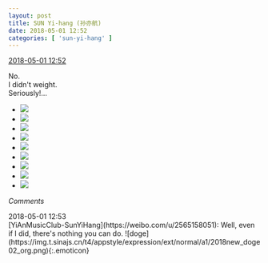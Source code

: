 ```yaml
---
layout: post
title: SUN Yi-hang (孙亦航)
date: 2018-05-01 12:52
categories: [ 'sun-yi-hang' ]
---
```


<div class="weibo-info">
  <a href="https://weibo.com/2565158051/GeCBhDa79">2018-05-01 12:52</a>
</div>

No.  
I didn't weight.  
Seriously!…

<!-- more -->

<ul class="weibo-pic-list-3">
  <li class="weibo-pic">
    <a href="http://wx1.sinaimg.cn/mw690/98e534a3ly1fqvquu29v8j21sg2dsb29.jpg"><img src="http://wx1.sinaimg.cn/thumb150/98e534a3ly1fqvquu29v8j21sg2dsb29.jpg"/></a>
  </li>
  <li class="weibo-pic">
    <a href="http://wx3.sinaimg.cn/mw690/98e534a3ly1fqvquy4t7lj21sg2dshdu.jpg"><img src="http://wx3.sinaimg.cn/thumb150/98e534a3ly1fqvquy4t7lj21sg2dshdu.jpg"/></a>
  </li>
  <li class="weibo-pic">
    <a href="http://wx2.sinaimg.cn/mw690/98e534a3ly1fqvqv1yip1j21sg2dskjm.jpg"><img src="http://wx2.sinaimg.cn/thumb150/98e534a3ly1fqvqv1yip1j21sg2dskjm.jpg"/></a>
  </li>
  <li class="weibo-pic">
    <a href="http://wx2.sinaimg.cn/mw690/98e534a3ly1fqvqverceoj21sg2dskjp.jpg"><img src="http://wx2.sinaimg.cn/thumb150/98e534a3ly1fqvqverceoj21sg2dskjp.jpg"/></a>
  </li>
  <li class="weibo-pic">
    <a href="http://wx3.sinaimg.cn/mw690/98e534a3ly1fqvqvlt4nhj21sg2dsnph.jpg"><img src="http://wx3.sinaimg.cn/thumb150/98e534a3ly1fqvqvlt4nhj21sg2dsnph.jpg"/></a>
  </li>
  <li class="weibo-pic">
    <a href="http://wx4.sinaimg.cn/mw690/98e534a3ly1fqvqvqn27cj21sg2ds7wi.jpg"><img src="http://wx4.sinaimg.cn/thumb150/98e534a3ly1fqvqvqn27cj21sg2ds7wi.jpg"/></a>
  </li>
  <li class="weibo-pic">
    <a href="http://wx4.sinaimg.cn/mw690/98e534a3ly1fqvqvudabfj21sg2dsb2a.jpg"><img src="http://wx4.sinaimg.cn/thumb150/98e534a3ly1fqvqvudabfj21sg2dsb2a.jpg"/></a>
  </li>
  <li class="weibo-pic">
    <a href="http://wx4.sinaimg.cn/mw690/98e534a3ly1fqvqvzt6zlj21sg2ds1ky.jpg"><img src="http://wx4.sinaimg.cn/thumb150/98e534a3ly1fqvqvzt6zlj21sg2ds1ky.jpg"/></a>
  </li>
  <li class="weibo-pic">
    <a href="http://wx2.sinaimg.cn/mw690/98e534a3ly1fqvquryfvrj21sg2dsu0x.jpg"><img src="http://wx2.sinaimg.cn/thumb150/98e534a3ly1fqvquryfvrj21sg2dsu0x.jpg"/></a>
  </li>
</ul>

*Comments*

<div class="weibo-info">2018-05-01 12:53</div>
[YiAnMusicClub-SunYiHang](https://weibo.com/u/2565158051): Well, even if I did, there's nothing you can do. ![doge](https://img.t.sinajs.cn/t4/appstyle/expression/ext/normal/a1/2018new_doge02_org.png){:.emoticon}
